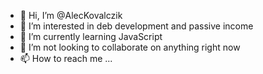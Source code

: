- 👋 Hi, I’m @AlecKovalczik
- 👀 I’m interested in deb development and passive income
- 🌱 I’m currently learning JavaScript
- 💞️ I’m not looking to collaborate on anything right now
- 📫 How to reach me ...

<!---
AlecKovalczik/AlecKovalczik is a ✨ special ✨ repository because its `README.md` (this file) appears on your GitHub profile.
You can click the Preview link to take a look at your changes.
--->
